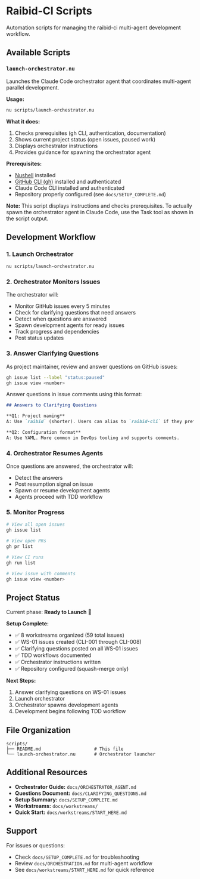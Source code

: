 # Raibid-CI Scripts

Automation scripts for managing the raibid-ci multi-agent development workflow.

## Available Scripts

### `launch-orchestrator.nu`

Launches the Claude Code orchestrator agent that coordinates multi-agent parallel development.

**Usage:**
```bash
nu scripts/launch-orchestrator.nu
```

**What it does:**
1. Checks prerequisites (gh CLI, authentication, documentation)
2. Shows current project status (open issues, paused work)
3. Displays orchestrator instructions
4. Provides guidance for spawning the orchestrator agent

**Prerequisites:**
- [Nushell](https://www.nushell.sh/) installed
- [GitHub CLI (gh)](https://cli.github.com/) installed and authenticated
- Claude Code CLI installed and authenticated
- Repository properly configured (see `docs/SETUP_COMPLETE.md`)

**Note:** This script displays instructions and checks prerequisites. To actually spawn the orchestrator agent in Claude Code, use the Task tool as shown in the script output.

## Development Workflow

### 1. Launch Orchestrator
```bash
nu scripts/launch-orchestrator.nu
```

### 2. Orchestrator Monitors Issues
The orchestrator will:
- Monitor GitHub issues every 5 minutes
- Check for clarifying questions that need answers
- Detect when questions are answered
- Spawn development agents for ready issues
- Track progress and dependencies
- Post status updates

### 3. Answer Clarifying Questions
As project maintainer, review and answer questions on GitHub issues:
```bash
gh issue list --label "status:paused"
gh issue view <number>
```

Answer questions in issue comments using this format:
```markdown
## Answers to Clarifying Questions

**Q1: Project naming**
A: Use `raibid` (shorter). Users can alias to `raibid-cli` if they prefer.

**Q2: Configuration format**
A: Use YAML. More common in DevOps tooling and supports comments.
```

### 4. Orchestrator Resumes Agents
Once questions are answered, the orchestrator will:
- Detect the answers
- Post resumption signal on issue
- Spawn or resume development agents
- Agents proceed with TDD workflow

### 5. Monitor Progress
```bash
# View all open issues
gh issue list

# View open PRs
gh pr list

# View CI runs
gh run list

# View issue with comments
gh issue view <number>
```

## Project Status

Current phase: **Ready to Launch** 🎯

**Setup Complete:**
- ✅ 8 workstreams organized (59 total issues)
- ✅ WS-01 issues created (CLI-001 through CLI-008)
- ✅ Clarifying questions posted on all WS-01 issues
- ✅ TDD workflows documented
- ✅ Orchestrator instructions written
- ✅ Repository configured (squash-merge only)

**Next Steps:**
1. Answer clarifying questions on WS-01 issues
2. Launch orchestrator
3. Orchestrator spawns development agents
4. Development begins following TDD workflow

## File Organization

```
scripts/
├── README.md                    # This file
└── launch-orchestrator.nu       # Orchestrator launcher
```

## Additional Resources

- **Orchestrator Guide:** `docs/ORCHESTRATOR_AGENT.md`
- **Questions Document:** `docs/CLARIFYING_QUESTIONS.md`
- **Setup Summary:** `docs/SETUP_COMPLETE.md`
- **Workstreams:** `docs/workstreams/`
- **Quick Start:** `docs/workstreams/START_HERE.md`

## Support

For issues or questions:
- Check `docs/SETUP_COMPLETE.md` for troubleshooting
- Review `docs/ORCHESTRATION.md` for multi-agent workflow
- See `docs/workstreams/START_HERE.md` for quick reference
